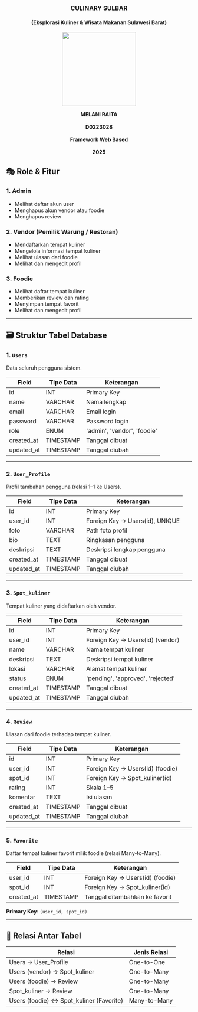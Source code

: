 <h3 align="center">CULINARY SULBAR</h3> 
<h4 align="center">(Eksplorasi Kuliner & Wisata Makanan Sulawesi Barat)</h4>

<p align="center"> <img src="https://github.com/user-attachments/assets/6ea20b1c-762f-4fc2-98b8-fb3785782673" alt=" " width="200"/>
</p> 

<p align="center">
    <strong>MELANI RAITA</strong><br/><br/> 
    <strong>D0223028</strong><br/><br/> 
    <strong>Framework Web Based</strong><br/><br/> 
    <strong>2025</strong> 
</p>

## 🎭 Role & Fitur

### 1. Admin
- Melihat daftar akun user
- Menghapus akun vendor atau foodie
- Menghapus review

### 2. Vendor (Pemilik Warung / Restoran)
- Mendaftarkan tempat kuliner
- Mengelola informasi tempat kuliner
- Melihat ulasan dari foodie
- Melihat dan mengedit profil

### 3. Foodie
- Melihat daftar tempat kuliner
- Memberikan review dan rating
- Menyimpan tempat favorit
- Melihat dan mengedit profil

---

## 🗃️ Struktur Tabel Database

### 1. `Users`
Data seluruh pengguna sistem.

| Field       | Tipe Data | Keterangan                     |
|-------------|-----------|---------------------------------|
| id          | INT       | Primary Key                    |
| name        | VARCHAR   | Nama lengkap                   |
| email       | VARCHAR   | Email login                    |
| password    | VARCHAR   | Password login                 |
| role        | ENUM      | 'admin', 'vendor', 'foodie'    |
| created_at  | TIMESTAMP | Tanggal dibuat                 |
| updated_at  | TIMESTAMP | Tanggal diubah                 |

---

### 2. `User_Profile`
Profil tambahan pengguna (relasi 1–1 ke Users).

| Field       | Tipe Data | Keterangan                           |
|-------------|-----------|---------------------------------------|
| id          | INT       | Primary Key                          |
| user_id     | INT       | Foreign Key → Users(id), UNIQUE      |
| foto        | VARCHAR   | Path foto profil                     |
| bio         | TEXT      | Ringkasan pengguna                   |
| deskripsi   | TEXT      | Deskripsi lengkap pengguna           |
| created_at  | TIMESTAMP | Tanggal dibuat                       |
| updated_at  | TIMESTAMP | Tanggal diubah                       |

---

### 3. `Spot_kuliner`
Tempat kuliner yang didaftarkan oleh vendor.

| Field       | Tipe Data | Keterangan                                 |
|-------------|-----------|---------------------------------------------|
| id          | INT       | Primary Key                                |
| user_id     | INT       | Foreign Key → Users(id) (vendor)           |
| name        | VARCHAR   | Nama tempat kuliner                        |
| deskripsi   | TEXT      | Deskripsi tempat kuliner                   |
| lokasi      | VARCHAR   | Alamat tempat kuliner                      |
| status      | ENUM      | 'pending', 'approved', 'rejected'          |
| created_at  | TIMESTAMP | Tanggal dibuat                             |
| updated_at  | TIMESTAMP | Tanggal diubah                             |

---

### 4. `Review`
Ulasan dari foodie terhadap tempat kuliner.

| Field       | Tipe Data | Keterangan                          |
|-------------|-----------|--------------------------------------|
| id          | INT       | Primary Key                         |
| user_id     | INT       | Foreign Key → Users(id) (foodie)    |
| spot_id     | INT       | Foreign Key → Spot_kuliner(id)      |
| rating      | INT       | Skala 1–5                           |
| komentar    | TEXT      | Isi ulasan                          |
| created_at  | TIMESTAMP | Tanggal dibuat                      |
| updated_at  | TIMESTAMP | Tanggal diubah                      |

---

### 5. `Favorite`
Daftar tempat kuliner favorit milik foodie (relasi Many-to-Many).

| Field       | Tipe Data | Keterangan                          |
|-------------|-----------|--------------------------------------|
| user_id     | INT       | Foreign Key → Users(id) (foodie)    |
| spot_id     | INT       | Foreign Key → Spot_kuliner(id)      |
| created_at  | TIMESTAMP | Tanggal ditambahkan ke favorit      |
**Primary Key**: `(user_id, spot_id)`

---

## 🔗 Relasi Antar Tabel

| Relasi                        | Jenis Relasi   |
|-------------------------------|----------------|
| Users → User_Profile          | One-to-One     |
| Users (vendor) → Spot_kuliner | One-to-Many    |
| Users (foodie) → Review       | One-to-Many    |
| Spot_kuliner → Review         | One-to-Many    |
| Users (foodie) ↔ Spot_kuliner (Favorite) | Many-to-Many |

